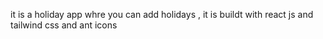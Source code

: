 it is a holiday app whre you can add holidays , it is buildt with react js and tailwind css  and ant icons
